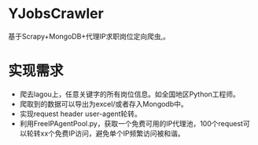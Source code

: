 # YJobsCrawler

基于Scrapy+MongoDB+代理IP求职岗位定向爬虫,。


# 实现需求

- 爬去lagou上，任意关键字的所有岗位信息。如全国地区Python工程师。
- 爬取到的数据可以导出为excel/或者存入Mongodb中。
- 实现request header user-agent轮转。
- 利用FreeIPAgentPool.py，获取一个免费可用的IP代理池，100个request可以轮转xx个免费IP访问，避免单个IP频繁访问被和谐。
